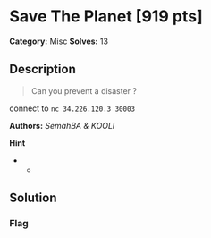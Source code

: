# Save The Planet [919 pts]

**Category:** Misc
**Solves:** 13

## Description
>Can you prevent a disaster ?

connect to `nc 34.226.120.3 30003`

**Authors:** *_SemahBA & KOOLI_*

**Hint**
* -

## Solution

### Flag

